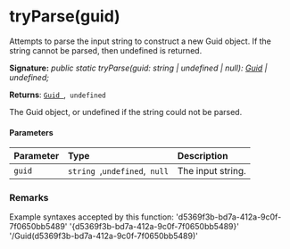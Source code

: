 # tryParse(guid)



Attempts to parse the input string to construct a new Guid object. If the string cannot be parsed, then undefined is returned.

**Signature:** _public static tryParse(guid: string | undefined | null): [Guid](../../sp-core-library.api/class/guid.md) | undefined;_

**Returns**: [`Guid `](../../sp-core-library.api/class/guid.md),` undefined`



The Guid object, or undefined if the string could not be parsed.

#### Parameters


| Parameter	   | Type    | Description |
|:-------------|:---------------|:------------|
| `guid`    | `string `,` undefined `,` null` | The input string. |


### Remarks

Example syntaxes accepted by this function: 'd5369f3b-bd7a-412a-9c0f-7f0650bb5489' '{d5369f3b-bd7a-412a-9c0f-7f0650bb5489}' '/Guid(d5369f3b-bd7a-412a-9c0f-7f0650bb5489)'

